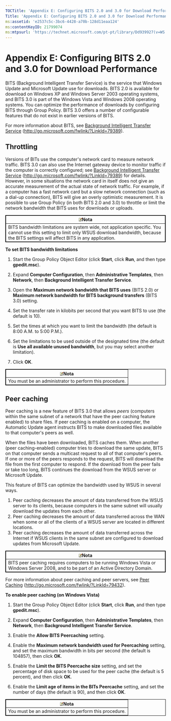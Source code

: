 ```yaml
---
TOCTitle: 'Appendix E: Configuring BITS 2.0 and 3.0 for Download Performance'
Title: 'Appendix E: Configuring BITS 2.0 and 3.0 for Download Performance'
ms:assetid: 'e2537c5c-3bc6-4428-a70b-128d11eaa124'
ms:contentKeyID: 21799074
ms:mtpsurl: 'https://technet.microsoft.com/pt-pt/library/Dd939927(v=WS.10)'
---
```


Appendix E: Configuring BITS 2.0 and 3.0 for Download Performance
=================================================================

BITS (Background Intelligent Transfer Service) is the service that Windows Update and Microsoft Update use for downloads. BITS 2.0 is available for download on Windows XP and Windows Server 2003 operating systems, and BITS 3.0 is part of the Windows Vista and Windows 2008 operating systems. You can optimize the performance of downloads by configuring BITS through Group Policy. BITS 3.0 offers a number of configurable features that do not exist in earlier versions of BITS.

For more information about BITS, see [Background Intelligent Transfer Service](http://go.microsoft.com/fwlink/?linkid=79389) (http://go.microsoft.com/fwlink/?LinkId=79389).

Throttling
----------

Versions of BITs use the computer's network card to measure network traffic. BITS 3.0 can also use the Internet gateway device to monitor traffic if the computer is correctly configured; see [Background Intelligent Transfer Service](http://go.microsoft.com/fwlink/?linkid=79389) (http://go.microsoft.com/fwlink/?LinkId=79389) for details. However, in some situations the network card in itself does not give an accurate measurement of the actual state of network traffic. For example, if a computer has a fast network card but a slow network connection (such as a dial-up connection), BITS will give an overly optimistic measurement. It is possible to use Group Policy (in both BITS 2.0 and 3.0) to throttle or limit the network bandwidth that BITS uses for downloads or uploads.

 
<table style="border:1px solid black;">
<colgroup>
<col width="100%" />
</colgroup>
<thead>
<tr class="header">
<th style="border:1px solid black;" ><img src="images/Dd939927.note(WS.10).gif" />Nota</th>
</tr>
</thead>
<tbody>
<tr class="odd">
<td style="border:1px solid black;">BITS bandwidth limitations are system wide, not application specific. You cannot use this setting to limit only WSUS download bandwidth, because the BITS settings will affect BITS in any application.
</td>
</tr>
</tbody>
</table>
 

**To set BITS bandwidth limitations**
1.  Start the Group Policy Object Editor (click **Start**, click **Run**, and then type **gpedit.msc**).

2.  Expand **Computer Configuration**, then **Administrative Templates**, then **Network**, then **Background Intelligent Transfer Service**.

3.  Open the **Maximum network bandwidth that BITS uses** (BITS 2.0) or **Maximum network bandwidth for BITS background transfers** (BITS 3.0) setting.

4.  Set the transfer rate in kilobits per second that you want BITS to use (the default is 10).

5.  Set the times at which you want to limit the bandwidth (the default is 8:00 A.M. to 5:00 P.M.).

6.  Set the limitations to be used outside of the designated time (the default is **Use all available unused bandwidth**, but you may select another limitation).

7.  Click **OK**.

 
<table style="border:1px solid black;">
<colgroup>
<col width="100%" />
</colgroup>
<thead>
<tr class="header">
<th style="border:1px solid black;" ><img src="images/Dd939927.note(WS.10).gif" />Nota</th>
</tr>
</thead>
<tbody>
<tr class="odd">
<td style="border:1px solid black;">You must be an administrator to perform this procedure.
</td>
</tr>
</tbody>
</table>
 

Peer caching
------------

Peer caching is a new feature of BITS 3.0 that allows *peers* (computers within the same subnet of a network that have the peer caching feature enabled) to share files. If peer caching is enabled on a computer, the Automatic Update agent instructs BITS to make downloaded files available to that computer's peers as well.

When the files have been downloaded, BITS caches them. When another (peer caching-enabled) computer tries to download the same update, BITS on that computer sends a multicast request to all of that computer's peers. If one or more of the peers responds to the request, BITS will download the file from the first computer to respond. If the download from the peer fails or take too long, BITS continues the download from the WSUS server or Microsoft Update.

This feature of BITS can optimize the bandwidth used by WSUS in several ways.

1.  Peer caching decreases the amount of data transferred from the WSUS server to its clients, because computers in the same subnet will usually download the updates from each other.
2.  Peer caching decreases the amount of data transferred across the WAN when some or all of the clients of a WSUS server are located in different locations.
3.  Peer caching decreases the amount of data transferred across the Internet if WSUS clients in the same subnet are configured to download updates from Microsoft Update.

 
<table style="border:1px solid black;">
<colgroup>
<col width="100%" />
</colgroup>
<thead>
<tr class="header">
<th style="border:1px solid black;" ><img src="images/Dd939927.note(WS.10).gif" />Nota</th>
</tr>
</thead>
<tbody>
<tr class="odd">
<td style="border:1px solid black;">BITS peer caching requires computers to be running Windows Vista or Windows Server 2008, and to be part of an Active Directory Domain.
</td>
</tr>
</tbody>
</table>
 

For more information about peer caching and peer servers, see [Peer Caching](http://go.microsoft.com/fwlink/?linkid=79432) (http://go.microsoft.com/fwlink/?LinkId=79432).

**To enable peer caching (on Windows Vista)**
1.  Start the Group Policy Object Editor (click **Start**, click **Run**, and then type **gpedit.msc**).

2.  Expand **Computer Configuration**, then **Administrative Templates**, then **Network**, then **Background Intelligent Transfer Service**.

3.  Enable the **Allow BITS Peercaching** setting.

4.  Enable the **Maximum network bandwidth used for Peercaching** setting, and set the maximum bandwidth in bits per second (the default is 104857), then click **OK**.

5.  Enable the **Limit the BITS Peercache size** setting, and set the percentage of disk space to be used for the peer cache (the default is 5 percent), and then click **OK**.

6.  Enable the **Limit age of items in the BITs Peercache** setting, and set the number of days (the default is 90), and then click **OK**.

 
<table style="border:1px solid black;">
<colgroup>
<col width="100%" />
</colgroup>
<thead>
<tr class="header">
<th style="border:1px solid black;" ><img src="images/Dd939927.note(WS.10).gif" />Nota</th>
</tr>
</thead>
<tbody>
<tr class="odd">
<td style="border:1px solid black;">You must be an administrator to perform this procedure.
</td>
</tr>
</tbody>
</table>
